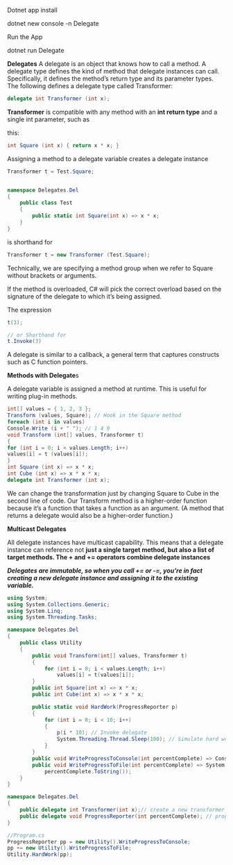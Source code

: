 Dotnet app install

dotnet new console -n  Delegate

Run the App

dotnet run Delegate

**Delegates**
A delegate is an object that knows how to call a method.
A delegate type defines the kind of method that delegate instances can call. Specifically, it defines the method’s return type and its parameter types. The following defines a delegate type called Transformer:

```csharp
delegate int Transformer (int x);
```

**Transformer** is compatible with any method with an **int return type** and a single int parameter, such as

this:

```csharp
int Square (int x) { return x * x; }
```

Assigning a method to a delegate variable creates a delegate instance

```csharp
Transformer t = Test.Square;


namespace Delegates.Del
{
    public class Test
    {
        public static int Square(int x) => x * x;
    }
}
```

is shorthand for

```csharp
Transformer t = new Transformer (Test.Square);
```

Technically, we are specifying a method group when we refer to Square without brackets or arguments.

If the method is overloaded, C# will pick the correct overload based on the signature of the delegate to which it’s being assigned.

The expression

```csharp
t(3);

// or Shorthand for
t.Invoke(3)
```

A delegate is similar to a callback, a general term that captures constructs such as C function pointers.

**Methods with Delegate**s

A delegate variable is assigned a method at runtime. This is useful for writing plug-in methods.

```csharp
int[] values = { 1, 2, 3 };
Transform (values, Square); // Hook in the Square method
foreach (int i in values)
Console.Write (i + " "); // 1 4 9
void Transform (int[] values, Transformer t)
{
for (int i = 0; i < values.Length; i++)
values[i] = t (values[i]);
}
int Square (int x) => x * x;
int Cube (int x) => x * x * x;
delegate int Transformer (int x);
```

We can change the transformation just by changing Square to Cube in the second line of code.
Our Transform method is a higher-order function because it’s a function that takes a function as an argument. (A method that returns a delegate would also be a higher-order function.)

**Multicast Delegates**

All delegate instances have multicast capability. This means that a delegate instance can reference not **just a single target method, but also a list of target methods. The + and += operators combine delegate instances**

***Delegates are immutable, so when you call += or -=, you’re in fact creating a new delegate instance and assigning it to the existing variable.***

```csharp
using System;
using System.Collections.Generic;
using System.Linq;
using System.Threading.Tasks;

namespace Delegates.Del
{
    public class Utility
    {
        public void Transform(int[] values, Transformer t)
        {
            for (int i = 0; i < values.Length; i++)
                values[i] = t(values[i]);
        }
        public int Square(int x) => x * x;
        public int Cube(int x) => x * x * x;

        public static void HardWork(ProgressReporter p)
        {
            for (int i = 0; i < 10; i++)
            {
                p(i * 10); // Invoke delegate
                System.Threading.Thread.Sleep(100); // Simulate hard work
            }
        }
        public void WriteProgressToConsole(int percentComplete) => Console.WriteLine(percentComplete);
        public void WriteProgressToFile(int percentComplete) => System.IO.File.WriteAllText("progress.txt",
            percentComplete.ToString());
    }
}

namespace Delegates.Del
{
    public delegate int Transformer(int x);// create a new transformer delegate
    public delegate void ProgressReporter(int percentComplete); // progress reporter delegate
}

//Program.cs
ProgressReporter pp = new Utility().WriteProgressToConsole;
pp += new Utility().WriteProgressToFile;
Utility.HardWork(pp);

```
